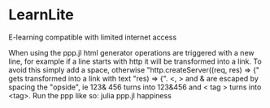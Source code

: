 # LearnLite
E-learning compatible with limited internet access

When using the ppp.jl html generator operations are triggered with a new line, for example if a line starts with http it will be transformed into a link. To avoid this simply add a space, otherwise "http.createServer((req, res) => {" gets transformed into a link with text "res) => {". <, > and & are escaped by spacing the "opside", ie 123& 456 turns into 123&456 and < tag > turns into &lt;tag&gt;. Run the ppp like so: julia ppp.jl happiness
